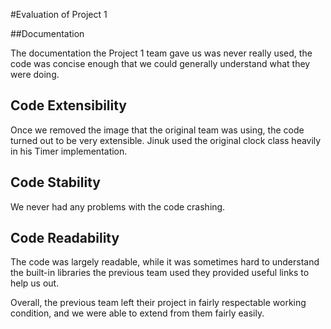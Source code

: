 #Evaluation of Project 1

##Documentation

The documentation the Project 1 team gave us was never really used, the code was concise enough that we could generally understand what they were doing.

## Code Extensibility

Once we removed the image that the original team was using, the code turned out to be very extensible.  Jinuk used the original clock class heavily in his Timer implementation.

## Code Stability

We never had any problems with the code crashing.

## Code Readability

The code was largely readable, while it was sometimes hard to understand the built-in libraries the previous team used they provided useful links to help us out.  

Overall, the previous team left their project in fairly respectable working condition, and we were able to extend from them fairly easily.